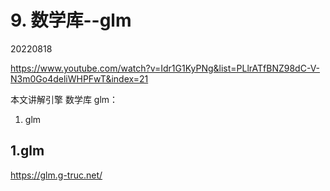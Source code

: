 # 9. 数学库--glm

20220818

https://www.youtube.com/watch?v=Idr1G1KyPNg&list=PLlrATfBNZ98dC-V-N3m0Go4deliWHPFwT&index=21

本文讲解引擎 数学库 glm：

1. glm

   

## 1.glm

https://glm.g-truc.net/


